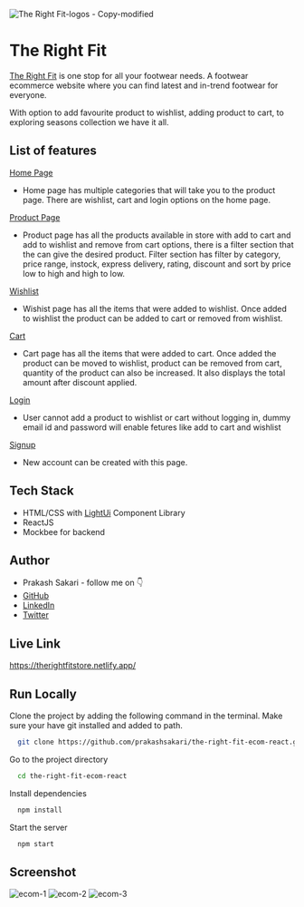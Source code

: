 ![The Right Fit-logos - Copy-modified](https://user-images.githubusercontent.com/80476561/154789361-636d6e98-14bc-4f70-8781-59ded576726d.png)


# The Right Fit

[The Right Fit](https://therightfitstore.netlify.app/) is one stop for all your footwear needs. A footwear ecommerce website where you can find latest and in-trend footwear for everyone.

With option to add favourite product to wishlist, adding product to cart, to exploring seasons collection we have it all.





## List of features
[Home Page](https://therightfitstore.netlify.app/)
- Home page has multiple categories that will take you to the product page. There are wishlist, cart and login options on the home page.

[Product Page](https://therightfitstore.netlify.app/products)
-   Product page has all the products available in store with add to cart and add to wishlist and remove from cart options, there is a filter section that the can give the desired product. Filter section has filter by category, price range, instock, express delivery, rating, discount and sort by price low to high and high to low.

[Wishlist](https://therightfitstore.netlify.app/wishlist)
-   Wishist page has all the items that were added to wishlist. Once added to wishlist the product can be added to cart or removed from wishlist.

[Cart](https://therightfitstore.netlify.app/cart)
-   Cart page has all the items that were added to cart. Once added the product can be moved to wishlist, product can be removed from cart, quantity of the product can also be increased. It also displays the total amount after discount applied.

[Login](https://therightfitstore.netlify.app/login)
-   User cannot add a product to wishlist or cart without logging in, dummy email id and password will enable fetures like add to cart and wishlist

[Signup](https://therightfitstore.netlify.app/signup)
-   New account can be created with this page.









## Tech Stack

- HTML/CSS with [LightUi](https://uilight.netlify.app/) Component Library
- ReactJS
- Mockbee for backend


## Author

-   Prakash Sakari - follow me on 👇
-   [GitHub](https://www.github.com/prakashsakari)
-   [LinkedIn](https://www.linkedin.com/in/prakashsakari/)
-   [Twitter](https://twitter.com/prakashsakari)


## Live Link

https://therightfitstore.netlify.app/


## Run Locally

Clone the project by adding the following command in the terminal.
Make sure your have git installed and added to path.

```bash
  git clone https://github.com/prakashsakari/the-right-fit-ecom-react.git
```

Go to the project directory

```bash
  cd the-right-fit-ecom-react
```

Install dependencies

```bash
  npm install
```

Start the server

```bash
  npm start
```


## Screenshot
![ecom-1](https://user-images.githubusercontent.com/80476561/162252611-6ffe723f-b2ef-491d-bf6a-927f2e795c45.png)
![ecom-2](https://user-images.githubusercontent.com/80476561/162252626-1f88b6b0-05c2-4cec-a747-3fad7bee82f1.png)
![ecom-3](https://user-images.githubusercontent.com/80476561/162252634-4376f442-914c-4138-903a-15af72a3c106.png)




